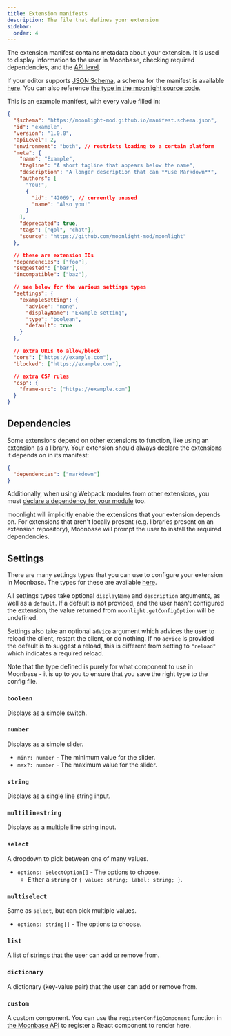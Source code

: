 ```yaml
---
title: Extension manifests
description: The file that defines your extension
sidebar:
  order: 4
---
```


The extension manifest contains metadata about your extension. It is used to display information to the user in Moonbase, checking required dependencies, and the [API level](/ext-dev/migrating-api-levels).

If your editor supports [JSON Schema](https://json-schema.org/), a schema for the manifest is available [here](https://moonlight-mod.github.io/manifest.schema.json). You can also reference [the type in the moonlight source code](https://github.com/moonlight-mod/moonlight/blob/main/packages/types/src/extension.ts).

This is an example manifest, with every value filled in:

```json title="manifest.json"
{
  "$schema": "https://moonlight-mod.github.io/manifest.schema.json",
  "id": "example",
  "version": "1.0.0",
  "apiLevel": 2,
  "environment": "both", // restricts loading to a certain platform
  "meta": {
    "name": "Example",
    "tagline": "A short tagline that appears below the name",
    "description": "A longer description that can **use Markdown**",
    "authors": [
      "You!",
      {
        "id": "42069", // currently unused
        "name": "Also you!"
      }
    ],
    "deprecated": true,
    "tags": ["qol", "chat"],
    "source": "https://github.com/moonlight-mod/moonlight"
  },

  // these are extension IDs
  "dependencies": ["foo"],
  "suggested": ["bar"],
  "incompatible": ["baz"],

  // see below for the various settings types
  "settings": {
    "exampleSetting": {
      "advice": "none",
      "displayName": "Example setting",
      "type": "boolean",
      "default": true
    }
  },

  // extra URLs to allow/block
  "cors": ["https://example.com"],
  "blocked": ["https://example.com"],

  // extra CSP rules
  "csp": {
    "frame-src": ["https://example.com"]
  }
}
```

## Dependencies

Some extensions depend on other extensions to function, like using an extension as a library. Your extension should always declare the extensions it depends on in its manifest:

```json title="manifest.json"
{
  "dependencies": ["markdown"]
}
```

Additionally, when using Webpack modules from other extensions, you must [declare a dependency for your module](/ext-dev/webpack#webpack-module-dependencies) too.

moonlight will implicitly enable the extensions that your extension depends on. For extensions that aren't locally present (e.g. libraries present on an extension repository), Moonbase will prompt the user to install the required dependencies.

## Settings

There are many settings types that you can use to configure your extension in Moonbase. The types for these are available [here](https://github.com/moonlight-mod/moonlight/blob/main/packages/types/src/config.ts).

All settings types take optional `displayName` and `description` arguments, as well as a `default`. If a default is not provided, and the user hasn't configured the extension, the value returned from `moonlight.getConfigOption` will be undefined.

Settings also take an optional `advice` argument which advices the user to reload the client, restart the client, or do nothing.
If no `advice` is provided the default is to suggest a reload, this is different from setting to `"reload"` which indicates a required reload.

Note that the type defined is purely for what component to use in Moonbase - it is up to you to ensure that you save the right type to the config file.

### `boolean`

Displays as a simple switch.

### `number`

Displays as a simple slider.

- `min?: number` - The minimum value for the slider.
- `max?: number` - The maximum value for the slider.

### `string`

Displays as a single line string input.

### `multilinestring`

Displays as a multiple line string input.

### `select`

A dropdown to pick between one of many values.

- `options: SelectOption[]` - The options to choose.
  - Either a `string` or `{ value: string; label: string; }`.

### `multiselect`

Same as `select`, but can pick multiple values.

- `options: string[]` - The options to choose.

### `list`

A list of strings that the user can add or remove from.

### `dictionary`

A dictionary (key-value pair) that the user can add or remove from.

### `custom`

A custom component. You can use the `registerConfigComponent` function in [the Moonbase API](https://github.com/moonlight-mod/moonlight/blob/main/packages/core-extensions/src/moonbase/webpackModules/moonbase.ts) to register a React component to render here.
